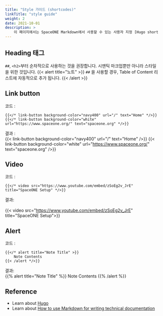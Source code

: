 ```yaml
---
title: "Style 가이드 (shortcodes)"
linkTitle: "style guide"
weight: 2
date: 2021-10-01
description: >
    이 페이지에서는 SpaceONE Markdown에서 사용할 수 있는 사용자 지정 [Hugo shortcodes](https://gohugo.io/content-management/shortcodes/)를 중점으로 설명합니다.
---
```


## Heading 태그
`##`, `<h2>`부터 순차적으로 사용하는 것을 권장합니다. 시맨틱 마크업뿐만 아니라 스타일을 위한 것입니다.
{{< alert title="노트" >}}
`##` 을 사용할 경우, Table of Content 리스트에 자동적으로 추가 됩니다.
{{< /alert >}}

## Link button
코드 :
```go-html-template
{{</* link-button background-color="navy400" url="/" text="Home" */>}}
{{</* link-button background-color="white" url="https://www.spaceone.org/" text="spaceone.org" */>}}
```

결과 : <br>
{{< link-button background-color="navy400" url="/" text="Home" />}}
{{< link-button background-color="white" url="https://www.spaceone.org/" text="spaceone.org" />}}

## Video
코드 :
```go-html-template
{{</* video src="https://www.youtube.com/embed/zSoEg2v_JrE" title="SpaceONE Setup" */>}}
```

결과: <br><br>
{{< video src="https://www.youtube.com/embed/zSoEg2v_JrE" title="SpaceONE Setup">}}

## Alert
코드 :
```go-html-template
{{</* alert title="Note Title" >}}
	Note Contents
{{< /alert */>}}
```

결과: <br>
{{% alert title="Note Title" %}}
Note Contents
{{% /alert %}}

## Reference
* Learn about [Hugo](https://gohugo.io/)
* Learn about [How to use Markdown for writing technical documentation](https://experienceleague.adobe.com/docs/contributor/contributor-guide/writing-essentials/markdown.html?lang=en)